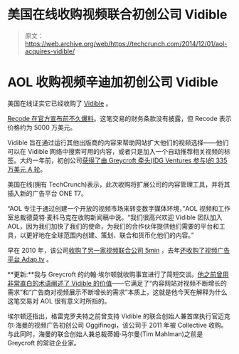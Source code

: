 # 美国在线收购视频联合初创公司 Vidible 

> 原文：<https://web.archive.org/web/https://techcrunch.com/2014/12/01/aol-acquires-vidible/>

# AOL 收购视频辛迪加初创公司 Vidible

美国在线证实它已经收购了 [Vidible](https://web.archive.org/web/20221006170209/http://www.vidible.tv/) 。

[Recode 在官方宣布前不久爆料](https://web.archive.org/web/20221006170209/http://recode.net/2014/12/01/aol-adds-more-video-help-by-buying-content-syndicator-vidible/)。这笔交易的财务条款没有披露，但 Recode 表示价格约为 5000 万美元。

Vidible 旨在通过运行其他出版商的内容来帮助网站扩大他们的视频选择——他们可以在 Vidible 网络中搜索可用的内容，或者只是加入一个自动推荐相关视频的标签。大约一年前，初创公司[获得了由 Greycroft 牵头(IDG Ventures 参与)的 335 万美元 A 轮](https://web.archive.org/web/20221006170209/https://beta.techcrunch.com/2014/01/03/vidible-series-a/)。

美国在线(拥有 TechCrunch)表示，此次收购将扩展公司的内容管理工具，并将其插入新的广告平台 ONE T7。

“AOL 专注于通过创建一个开放的视频市场来转变数字媒体环境，”AOL 视频和工作室总裁德莫特·麦科马克在收购新闻稿中说。“我们很高兴欢迎 Vidible 团队加入 AOL，因为我们加快了我们的使命，为我们的合作伙伴提供他们需要的平台和工具，以更好地在全球范围内创建、策划、联合和货币化他们的内容。”

早在 2010 年，该公司[收购了另一家视频联合公司 5min](https://web.archive.org/web/20221006170209/https://beta.techcrunch.com/2010/09/28/aol-5min/) ，去年[还收购了视频广告平台 Adap.tv](https://web.archive.org/web/20221006170209/https://beta.techcrunch.com/2013/08/07/aol-is-acquiring-video-ad-platform-adap-tv-for-405m/) 。

**更新:**我与 Greycroft 的约翰·埃尔顿就收购事宜进行了简短交谈。[他之前曾用非常直白的术语阐述了 Vidible 的价值](https://web.archive.org/web/20221006170209/https://beta.techcrunch.com/2014/01/03/vidible-series-a/)——它满足了“内容网站对视频不断增长的需求”和“广告商对视频展示不断增长的需求”本质上，这就是他今天在解释为什么这笔交易对 AOL 很有意义时所指的。

埃尔顿还指出，格雷克罗夫特之前曾支持 Vidible 的联合创始人兼首席执行官迈克尔·海曼的视频广告初创公司 Oggifinogi，该公司于 2011 年被 Collective 收购。与此同时，海曼的联合创始人兼总裁蒂姆·马尔曼(Tim Mahlman)之前是 Greycroft 的常驻企业家。